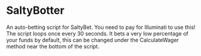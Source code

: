 # SaltyBotter
An auto-betting script for SaltyBet. You need to pay for Illuminati to use this!
The script loops once every 30 seconds. It bets a very low percentage of your funds by default, 
this can be changed under the CalculateWager method near the bottom of the script.
